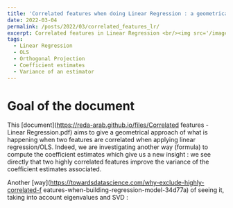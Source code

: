 ```yaml
---
title: 'Correlated features when doing Linear Regression : a geometrical approach'
date: 2022-03-04
permalink: /posts/2022/03/correlated_features_lr/
excerpt: Correlated features in Linear Regression <br/><img src='/images/corr.jpeg' style="width:220px;height:156px;">
tags:
  - Linear Regression
  - OLS
  - Orthogonal Projection
  - Coefficient estimates
  - Variance of an estimator
---
```


Goal of the document
======
This [document](https://reda-arab.github.io/files/Correlated features - Linear Regression.pdf) aims to give a geometrical approach of what is happening when two features are correlated when applying linear regression/OLS.
Indeed, we are investigating another way (formula) to compute the coefficient estimates which give us a new insight : we see directly that two highly correlated features improve the variance of the coefficient estimates associated.


Another [way](https://towardsdatascience.com/why-exclude-highly-correlated-f
eatures-when-building-regression-model-34d77a) of seeing it, taking into account eigenvalues and SVD :
